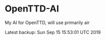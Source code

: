 # OpenTTD-AI
My AI for OpenTTD, will use primarily air

Latest backup: Sun Sep 15 15:53:01 UTC 2019
